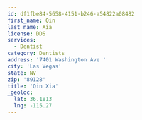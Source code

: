 ```yaml
---
id: df1fbe84-5658-4151-b246-a54822a08482
first_name: Qin
last_name: Xia
license: DDS
services:
  - Dentist
category: Dentists
address: '7401 Washington Ave '
city: 'Las Vegas'
state: NV
zip: '89128'
title: 'Qin Xia'
_geoloc:
  lat: 36.1813
  lng: -115.27
---
```

